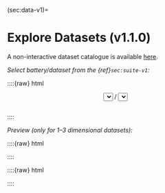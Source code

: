 





(sec:data-v1)=
# Explore Datasets (v1.1.0)



A non-interactive dataset catalogue is available
[here](https://github.com/gagolews/clustering-data-v1/tree/master/.catalogue).

*Select battery/dataset from the {ref}`sec:suite-v1`:*

::::{raw} html
<form style="margin-bottom: 2em">

<div style="text-align: center">
<span id="select_prev" class="btn btn-neutral float-left" title="Previous dataset"><span class="fa fa-arrow-circle-left" aria-hidden="true"></span></span>

<select id="select_battery" name="select_battery" class="btn btn-neutral">
</select>
/
<select id="select_dataset" name="select_dataset" class="btn btn-neutral">
</select>

<span id="select_next" class="btn btn-neutral float-right" title="Next dataset"><span class="fa fa-arrow-circle-right" aria-hidden="true"></span></span>
</div>

</form>
::::


*Preview (only for 1–3 dimensional datasets):*

::::{raw} html

<div id="dataset_showcase">

</div>
::::




::::{raw} html
<script type="text/javascript">

var suite =
{"wut": {"circles": ["labels0"], "cross": ["labels0"], "graph": ["labels0"], "isolation": ["labels0"], "labirynth": ["labels0"], "mk1": ["labels0"], "mk2": ["labels0"], "mk3": ["labels0"], "mk4": ["labels0"], "olympic": ["labels0"], "smile": ["labels0", "labels1"], "stripes": ["labels0"], "trajectories": ["labels0"], "trapped_lovers": ["labels0"], "twosplashes": ["labels0"], "windows": ["labels0"], "x1": ["labels0"], "x2": ["labels0", "labels1"], "x3": ["labels0", "labels1"], "z1": ["labels0"], "z2": ["labels0"], "z3": ["labels0"]}, "sipu": {"a1": ["labels0"], "a2": ["labels0"], "a3": ["labels0"], "aggregation": ["labels0"], "birch1": ["labels0"], "birch2": ["labels0"], "compound": ["labels0", "labels1", "labels2", "labels3", "labels4"], "d31": ["labels0"], "flame": ["labels0", "labels1"], "jain": ["labels0"], "pathbased": ["labels0", "labels1"], "r15": ["labels0", "labels1", "labels2"], "s1": ["labels0"], "s2": ["labels0"], "s3": ["labels0"], "s4": ["labels0"], "spiral": ["labels0"], "unbalance": ["labels0"], "worms_2": ["labels0"], "worms_64": ["labels0"]}, "fcps": {"atom": ["labels0"], "chainlink": ["labels0"], "engytime": ["labels0", "labels1"], "hepta": ["labels0"], "lsun": ["labels0"], "target": ["labels0", "labels1"], "tetra": ["labels0"], "twodiamonds": ["labels0"], "wingnut": ["labels0"]}, "graves": {"dense": ["labels0"], "fuzzyx": ["labels0", "labels1", "labels2", "labels3", "labels4"], "line": ["labels0"], "parabolic": ["labels0", "labels1"], "ring": ["labels0"], "ring_noisy": ["labels0"], "ring_outliers": ["labels0", "labels1"], "zigzag": ["labels0", "labels1"], "zigzag_noisy": ["labels0", "labels1"], "zigzag_outliers": ["labels0", "labels1"]}, "other": {"chameleon_t4_8k": ["labels0"], "chameleon_t5_8k": ["labels0"], "chameleon_t7_10k": ["labels0"], "chameleon_t8_8k": ["labels0"], "hdbscan": ["labels0"], "iris": ["labels0"], "iris5": ["labels0"], "square": ["labels0"]}, "uci": {"ecoli": ["labels0"], "glass": ["labels0"], "ionosphere": ["labels0"], "sonar": ["labels0"], "statlog": ["labels0"], "wdbc": ["labels0"], "wine": ["labels0"], "yeast": ["labels0"]}, "mnist": {"digits": ["labels0"], "fashion": ["labels0"]}, "g2mg": {"g2mg_1_10": ["labels0", "labels1"], "g2mg_1_20": ["labels0", "labels1"], "g2mg_1_30": ["labels0", "labels1"], "g2mg_1_40": ["labels0", "labels1"], "g2mg_1_50": ["labels0", "labels1"], "g2mg_1_60": ["labels0", "labels1"], "g2mg_1_70": ["labels0", "labels1"], "g2mg_1_80": ["labels0", "labels1"], "g2mg_1_90": ["labels0", "labels1"], "g2mg_2_10": ["labels0", "labels1"], "g2mg_2_20": ["labels0", "labels1"], "g2mg_2_30": ["labels0", "labels1"], "g2mg_2_40": ["labels0", "labels1"], "g2mg_2_50": ["labels0", "labels1"], "g2mg_2_60": ["labels0", "labels1"], "g2mg_2_70": ["labels0", "labels1"], "g2mg_2_80": ["labels0", "labels1"], "g2mg_2_90": ["labels0", "labels1"], "g2mg_4_10": ["labels0", "labels1"], "g2mg_4_20": ["labels0", "labels1"], "g2mg_4_30": ["labels0", "labels1"], "g2mg_4_40": ["labels0", "labels1"], "g2mg_4_50": ["labels0", "labels1"], "g2mg_4_60": ["labels0", "labels1"], "g2mg_4_70": ["labels0", "labels1"], "g2mg_4_80": ["labels0", "labels1"], "g2mg_4_90": ["labels0", "labels1"], "g2mg_8_10": ["labels0", "labels1"], "g2mg_8_20": ["labels0", "labels1"], "g2mg_8_30": ["labels0", "labels1"], "g2mg_8_40": ["labels0", "labels1"], "g2mg_8_50": ["labels0", "labels1"], "g2mg_8_60": ["labels0", "labels1"], "g2mg_8_70": ["labels0", "labels1"], "g2mg_8_80": ["labels0", "labels1"], "g2mg_8_90": ["labels0", "labels1"], "g2mg_16_10": ["labels0", "labels1"], "g2mg_16_20": ["labels0", "labels1"], "g2mg_16_30": ["labels0", "labels1"], "g2mg_16_40": ["labels0", "labels1"], "g2mg_16_50": ["labels0", "labels1"], "g2mg_16_60": ["labels0", "labels1"], "g2mg_16_70": ["labels0", "labels1"], "g2mg_16_80": ["labels0", "labels1"], "g2mg_16_90": ["labels0", "labels1"], "g2mg_32_10": ["labels0", "labels1"], "g2mg_32_20": ["labels0", "labels1"], "g2mg_32_30": ["labels0", "labels1"], "g2mg_32_40": ["labels0", "labels1"], "g2mg_32_50": ["labels0", "labels1"], "g2mg_32_60": ["labels0", "labels1"], "g2mg_32_70": ["labels0", "labels1"], "g2mg_32_80": ["labels0", "labels1"], "g2mg_32_90": ["labels0", "labels1"], "g2mg_64_10": ["labels0", "labels1"], "g2mg_64_20": ["labels0", "labels1"], "g2mg_64_30": ["labels0", "labels1"], "g2mg_64_40": ["labels0", "labels1"], "g2mg_64_50": ["labels0", "labels1"], "g2mg_64_60": ["labels0", "labels1"], "g2mg_64_70": ["labels0", "labels1"], "g2mg_64_80": ["labels0", "labels1"], "g2mg_64_90": ["labels0", "labels1"], "g2mg_128_10": ["labels0", "labels1"], "g2mg_128_20": ["labels0", "labels1"], "g2mg_128_30": ["labels0", "labels1"], "g2mg_128_40": ["labels0", "labels1"], "g2mg_128_50": ["labels0", "labels1"], "g2mg_128_60": ["labels0", "labels1"], "g2mg_128_70": ["labels0", "labels1"], "g2mg_128_80": ["labels0", "labels1"], "g2mg_128_90": ["labels0", "labels1"]}, "h2mg": {"h2mg_1_10": ["labels0", "labels1"], "h2mg_1_20": ["labels0", "labels1"], "h2mg_1_30": ["labels0", "labels1"], "h2mg_1_40": ["labels0", "labels1"], "h2mg_1_50": ["labels0", "labels1"], "h2mg_1_60": ["labels0", "labels1"], "h2mg_1_70": ["labels0", "labels1"], "h2mg_1_80": ["labels0", "labels1"], "h2mg_1_90": ["labels0", "labels1"], "h2mg_2_10": ["labels0", "labels1"], "h2mg_2_20": ["labels0", "labels1"], "h2mg_2_30": ["labels0", "labels1"], "h2mg_2_40": ["labels0", "labels1"], "h2mg_2_50": ["labels0", "labels1"], "h2mg_2_60": ["labels0", "labels1"], "h2mg_2_70": ["labels0", "labels1"], "h2mg_2_80": ["labels0", "labels1"], "h2mg_2_90": ["labels0", "labels1"], "h2mg_4_10": ["labels0", "labels1"], "h2mg_4_20": ["labels0", "labels1"], "h2mg_4_30": ["labels0", "labels1"], "h2mg_4_40": ["labels0", "labels1"], "h2mg_4_50": ["labels0", "labels1"], "h2mg_4_60": ["labels0", "labels1"], "h2mg_4_70": ["labels0", "labels1"], "h2mg_4_80": ["labels0", "labels1"], "h2mg_4_90": ["labels0", "labels1"], "h2mg_8_10": ["labels0", "labels1"], "h2mg_8_20": ["labels0", "labels1"], "h2mg_8_30": ["labels0", "labels1"], "h2mg_8_40": ["labels0", "labels1"], "h2mg_8_50": ["labels0", "labels1"], "h2mg_8_60": ["labels0", "labels1"], "h2mg_8_70": ["labels0", "labels1"], "h2mg_8_80": ["labels0", "labels1"], "h2mg_8_90": ["labels0", "labels1"], "h2mg_16_10": ["labels0", "labels1"], "h2mg_16_20": ["labels0", "labels1"], "h2mg_16_30": ["labels0", "labels1"], "h2mg_16_40": ["labels0", "labels1"], "h2mg_16_50": ["labels0", "labels1"], "h2mg_16_60": ["labels0", "labels1"], "h2mg_16_70": ["labels0", "labels1"], "h2mg_16_80": ["labels0", "labels1"], "h2mg_16_90": ["labels0", "labels1"], "h2mg_32_10": ["labels0", "labels1"], "h2mg_32_20": ["labels0", "labels1"], "h2mg_32_30": ["labels0", "labels1"], "h2mg_32_40": ["labels0", "labels1"], "h2mg_32_50": ["labels0", "labels1"], "h2mg_32_60": ["labels0", "labels1"], "h2mg_32_70": ["labels0", "labels1"], "h2mg_32_80": ["labels0", "labels1"], "h2mg_32_90": ["labels0", "labels1"], "h2mg_64_10": ["labels0", "labels1"], "h2mg_64_20": ["labels0", "labels1"], "h2mg_64_30": ["labels0", "labels1"], "h2mg_64_40": ["labels0", "labels1"], "h2mg_64_50": ["labels0", "labels1"], "h2mg_64_60": ["labels0", "labels1"], "h2mg_64_70": ["labels0", "labels1"], "h2mg_64_80": ["labels0", "labels1"], "h2mg_64_90": ["labels0", "labels1"], "h2mg_128_10": ["labels0", "labels1"], "h2mg_128_20": ["labels0", "labels1"], "h2mg_128_30": ["labels0", "labels1"], "h2mg_128_40": ["labels0", "labels1"], "h2mg_128_50": ["labels0", "labels1"], "h2mg_128_60": ["labels0", "labels1"], "h2mg_128_70": ["labels0", "labels1"], "h2mg_128_80": ["labels0", "labels1"], "h2mg_128_90": ["labels0", "labels1"]}}
;
</script>

<script type="text/javascript">
function addToSelect(select_id, elems, selected=null) {
    let select = document.getElementById(select_id);
    while (select.lastChild) select.removeChild(select.lastChild);
    for (let battery in elems) {
        let opt = document.createElement("option");
        opt.value = opt.innerHTML = battery;
        if (selected) {
            if (battery == selected) opt.selected = true;
        }
        else {
            selected = battery;
        }
        select.appendChild(opt);
    }
    return selected;
}



let battery = location.hash.substring(1, location.hash.lastIndexOf("/"));
if (!(battery && (battery in suite))) battery = null;
battery = addToSelect("select_battery", suite, battery);

let dataset = location.hash.substring(location.hash.lastIndexOf("/")+1);
if (!(dataset && (dataset in suite[battery]))) dataset = null;
dataset = addToSelect("select_dataset", suite[battery], dataset);

location.hash = battery + "/" + dataset;


function selectNextDataset() {
    let select = document.getElementById('select_dataset');
    select.selectedIndex += 1;

    if (select.selectedIndex < 0) {
        let select2 = document.getElementById('select_battery');
        select2.selectedIndex += 1;
        if (select2.selectedIndex < 0)
            select2.selectedIndex = 0;

        let battery = select2.value;
        addToSelect("select_dataset", suite[battery]);

        select.selectedIndex = 0;
    }

    datasetChanged();
}


function selectPrevDataset() {
    let select = document.getElementById('select_dataset');
    select.selectedIndex -= 1;

    if (select.selectedIndex < 0) {
        let select2 = document.getElementById('select_battery');
        select2.selectedIndex -= 1;
        if (select2.selectedIndex < 0)
            select2.selectedIndex = select2.children.length-1;

        let battery = select2.value;
        addToSelect("select_dataset", suite[battery]);

        select.selectedIndex = select.children.length-1;
    }

    datasetChanged();
}



document.getElementById("select_prev").onclick = selectPrevDataset;
document.getElementById("select_next").onclick = selectNextDataset;



function datasetChanged() {
    let battery = document.getElementById("select_battery").value;
    let dataset = document.getElementById("select_dataset").value;
    location.hash = battery + "/" + dataset;
}


function batteryChanged() {
    let battery = document.getElementById("select_battery").value;
    addToSelect("select_dataset", suite[battery]);
    datasetChanged();
}

document.getElementById("select_dataset").onchange = datasetChanged;
document.getElementById("select_battery").onchange = batteryChanged;





function locationHashChanged()
{
//     els = document.getElementsByClassName("clustbench_browsable");
//     for (let i=0; i<els.length; i++)
//         els[i].style.display = "none";
//
//     var x = location.hash.substring(1);
//     if (x == "") return;
//     el = document.getElementById(x);
//     if (!el) return;
//     el.style.display = "block";

    var battery = location.hash.substring(1, location.hash.lastIndexOf("/"));
    var dataset = location.hash.substring(location.hash.lastIndexOf("/")+1);

    if (!((battery in suite) && (dataset in suite[battery]))) return;

    var labels = suite[battery][dataset];
    let showcase = document.getElementById("dataset_showcase");
    while (showcase.lastChild) showcase.removeChild(showcase.lastChild);

    let head = document.createElement("h2");
    head.innerHTML = battery + "/" + dataset;
    showcase.appendChild(head);

    for (let l in labels) {
//         let head = document.createElement("h3");
//         head.innerHTML = labels[l];
//         showcase.appendChild(head);

        let figure = document.createElement("figure");
        figure.class = "align-default"

        let img = document.createElement("img");
        img.title = img.alt = labels[l];
        img.src = "../_static/catalogue-v1/" + battery + "/" +
            dataset + "." + labels[l] + ".png";

        figure.appendChild(img);
        showcase.appendChild(figure);
    }

    head = document.createElement("h3");
    head.innerHTML = "Description";
    showcase.appendChild(head);

    let pre = document.createElement("pre");
    pre.id = "dataset_description";
    pre.text = "Description";
    showcase.appendChild(pre);

    let xhr = new XMLHttpRequest();
    xhr.onload = function() {
        document.getElementById("dataset_description").textContent = this.responseText;
    };
    xhr.open("GET", "../_static/catalogue-v1/" + battery + "/" +
            dataset + ".txt");
    xhr.send();
}




window.onhashchange = locationHashChanged;
locationHashChanged();
</script>
::::
